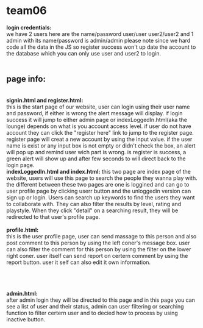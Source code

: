 # team06

<strong>login credentials:<br>
</strong> we have 2 users here are the name/password user/user user2/user2 and 1 admin with its name/password is admin/admin
please note since we hard code all the data in the JS so register success won't up date the account to the database 
which you can only use user and user2 to login.
<br>
<br>
<h2><strong>page info:</strong></h2>
      <br>                 
<strong> signin.html and register.html:</strong>
<br>
this is the start page of our website, user can login using their user name and password, if either is wrong the alert message will display. if login success it will jump to either admin page or indexLoggedIn.html(aka the lounge) depends on what is you account access level. if user do not have account they can click the "register here" link to jump to the register page.<br> register page will creat a new account by using the input value. if the user name is exist or any input box is not empty or didn't check the box, an alert will pop up and remind user wich part is wrong. is register is success, a green alert will show up and after few seconds to will direct back to the login page.

 <br>                
<strong> indexLoggedIn.html and index.html:</strong>
this two page are index page of the website, users will use this page to search the people they wanna play with. the different between these two pages are one is loggined and can go to user profile page by clicking userr button and the unloggedin version can sign up or login. Users can search up keywords to find the users they want to collaborate with. They can also filter the results by level, rating and playstyle. When they click "detail" on a searching result, they will be redirected to that user's profile page.
<br>             <br>         
<strong> profile.html:</strong>
<br>
this is the user profile page, user can send massage to this person and also post comment to this person by using the left coner's message box. user can also filter the comment for this person by using the filter on the lower right coner. user itself can send report on certern comment by using the report button. user it self can also edit it own information.

<br>          <br>            
<strong> admin.html:</strong>
<br>
after admin login they will be directed to this page and in this page you can see a list of user and their status, admin can user filtering or searching function to filter certern user and to decied how to process by using inactive button. 
